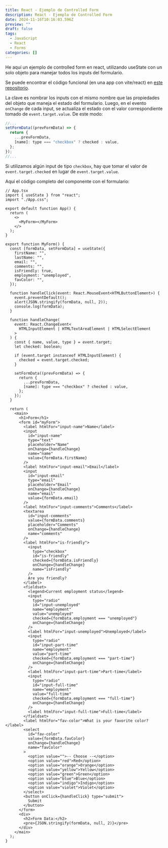 ```yaml
---
title: React - Ejemplo de Controlled Form
description: React - Ejemplo de Controlled Form
date: 2024-11-16T10:16:03.596Z
preview: ""
draft: false
tags:
  - JavaScript
  - React
  - Forms
categories: []
---
```


He aquí un ejemplo de controlled form en react, utilizando useState con un solo objeto para manejar todos los inputs del formulario.

Se puede encontrar el código funcional (en una app con vite/react) en [este repositorio](https://github.com/fedeholc/apuntes/tree/main/react-forms).

La clave es nombrar los inputs con el mismo nombre que las propiedades del objeto que maneja el estado del formulario. Luego, en el evento `onChange` de cada input, se actualiza el estado con el valor correspondiente tomado de `event.target.value`. De este modo:

```js
//...
setFormData((prevFormData) => {
  return {
    ...prevFormData,
    [name]: type === "checkbox" ? checked : value,
  };
});
//...
```

Si utilizamos algún input de tipo `checkbox`, hay que tomar el valor de `event.target.checked` en lugar de `event.target.value`.

Aquí el código completo del componente con el formulario:

```tsx
// App.tsx
import { useState } from "react";
import "./App.css";

export default function App() {
  return (
    <>
      <MyForm></MyForm>
    </>
  );
}

export function MyForm() {
  const [formData, setFormData] = useState({
    firstName: "",
    lastName: "",
    email: "",
    comments: "",
    isFriendly: true,
    employment: "unemployed",
    favColor: "",
  });

  function handleClick(event: React.MouseEvent<HTMLButtonElement>) {
    event.preventDefault();
    alert(JSON.stringify(formData, null, 2));
    console.log(formData);
  }

  function handleChange(
    event: React.ChangeEvent<
      HTMLInputElement | HTMLTextAreaElement | HTMLSelectElement
    >
  ) {
    const { name, value, type } = event.target;
    let checked: boolean;

    if (event.target instanceof HTMLInputElement) {
      checked = event.target.checked;
    }

    setFormData((prevFormData) => {
      return {
        ...prevFormData,
        [name]: type === "checkbox" ? checked : value,
      };
    });
  }

  return (
    <main>
      <h1>Form</h1>
      <form id="myForm">
        <label htmlFor="input-name">Name</label>
        <input
          id="input-name"
          type="text"
          placeholder="Name"
          onChange={handleChange}
          name="name"
          value={formData.firstName}
        />
        <label htmlFor="input-email">Email</label>
        <input
          id="input-email"
          type="email"
          placeholder="Email"
          onChange={handleChange}
          name="email"
          value={formData.email}
        />
        <label htmlFor="input-comments">Comments</label>
        <textarea
          id="input-comments"
          value={formData.comments}
          placeholder="Comments"
          onChange={handleChange}
          name="comments"
        />
        <label htmlFor="is-friendly">
          <input
            type="checkbox"
            id="is-friendly"
            checked={formData.isFriendly}
            onChange={handleChange}
            name="isFriendly"
          />
          Are you friendly?
        </label>
        <fieldset>
          <legend>Current employment status</legend>
          <input
            type="radio"
            id="input-unemployed"
            name="employment"
            value="unemployed"
            checked={formData.employment === "unemployed"}
            onChange={handleChange}
          />
          <label htmlFor="input-unemployed">Unemployed</label>
          <input
            type="radio"
            id="input-part-time"
            name="employment"
            value="part-time"
            checked={formData.employment === "part-time"}
            onChange={handleChange}
          />
          <label htmlFor="input-part-time">Part-time</label>
          <input
            type="radio"
            id="input-full-time"
            name="employment"
            value="full-time"
            checked={formData.employment === "full-time"}
            onChange={handleChange}
          />
          <label htmlFor="input-full-time">Full-time</label>
        </fieldset>
        <label htmlFor="fav-color">What is your favorite color?</label>
        <select
          id="fav-color"
          value={formData.favColor}
          onChange={handleChange}
          name="favColor"
        >
          <option value="">-- Choose --</option>
          <option value="red">Red</option>
          <option value="orange">Orange</option>
          <option value="yellow">Yellow</option>
          <option value="green">Green</option>
          <option value="blue">Blue</option>
          <option value="indigo">Indigo</option>
          <option value="violet">Violet</option>
        </select>
        <button onClick={handleClick} type="submit">
          Submit
        </button>
      </form>
      <div>
        <h2>Form Data:</h2>
        <pre>{JSON.stringify(formData, null, 2)}</pre>
      </div>
    </main>
  );
}
```
